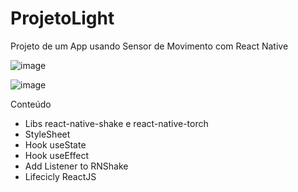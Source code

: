 # ProjetoLight
Projeto de um App usando Sensor de Movimento com React Native

![image](https://user-images.githubusercontent.com/84350156/170748184-6d028962-ce79-48e0-a82e-55544c0097fc.png)

![image](https://user-images.githubusercontent.com/84350156/170748264-8db0db19-79a6-42b1-be23-41514fa65b54.png)

Conteúdo
- Libs react-native-shake e react-native-torch
- StyleSheet
- Hook useState
- Hook useEffect
- Add Listener to RNShake
- Lifecicly ReactJS
